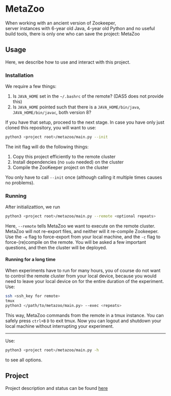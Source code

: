 # MetaZoo

When working with
an ancient version of Zookeeper,  
server instances with 6-year old Java, 4-year old Python and no useful build tools,
there is only one who can save the project: MetaZoo

## Usage
Here, we describe how to use and interact with this project.

### Installation
We require a few things:
 1. Is `JAVA_HOME` set in the `~/.bashrc` of the remote? (DAS5 does not provide this)
 2. Is `JAVA_HOME` pointed such that there is a `JAVA_HOME/bin/java`, `JAVA_HOME/bin/javac`, both version 8?

If you have that setup, proceed to the next stage.
In case you have only just cloned this repository, you will want to use:
```bash
python3 <project root>/metazoo/main.py --init
```
The init flag will do the following things:
 1. Copy this project efficiently to the remote cluster
 2. Install dependencies (no `sudo` needed) on the cluster
 3. Compile the ZooKeeper project on the cluster

You only have to call `--init` once (although calling it multiple times causes no problems).

### Running
After initializattion, we run 
```bash
python3 <project root>/metazoo/main.py --remote <optional repeats>
```
Here, `--remote` tells MetaZoo we want to execute on the remote cluster.
MetaZoo will not re-export files, and neither will it re-compile Zookeeper.
Use the `-e` flag to force-export from your local machine, and the `-c` flag to force-(re)compile on the remote.
You will be asked a few important questions, and then the cluster will be deployed.


#### Running for a long time
When experiments have to run for many hours, you of course do not want to control the remote cluster from your local device, because you would need to leave your local device on for the entire duration of the experiment.
Use:
```bash
ssh <ssh_key for remote>
tmux
python3 </path/to/metazoo/main.py> --exec <repeats>
```
This way, MetaZoo commands from the remote in a tmux instance.
You can safely press `ctrl+B` `D` to exit tmux.
Now you can logout and shutdown your local machine without interrupting your experiment.
___

Use:
```bash
python3 <project root>/metazoo/main.py -h
```
to see all options.


## Project
Project description and status can be found [here](PROJECT.md)